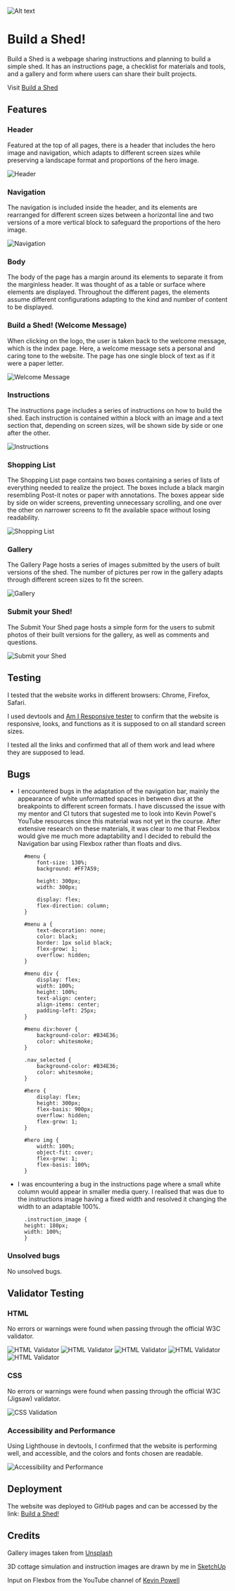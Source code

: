 ![Alt text](documentation/responsive.png)

# Build a Shed!

Build a Shed is a webpage sharing instructions and planning to build a simple shed. It has an instructions page, a checklist for materials and tools, and a gallery and form where users can share their built projects.

Visit [Build a Shed](https://dinismachado87.github.io/buildashed-main/)


## Features

### Header

Featured at the top of all pages, there is a header that includes the hero image and navigation, which adapts to different screen sizes while preserving a landscape format and proportions of the hero image.

![Header](documentation/header.png)

### Navigation

The navigation is included inside the header, and its elements are rearranged for different screen sizes between a horizontal line and two versions of a more vertical block to safeguard the proportions of the hero image.

![Navigation](documentation/nav.png)

### Body

The body of the page has a margin around its elements to separate it from the marginless header. It was thought of as a table or surface where elements are displayed. Throughout the different pages, the elements assume different configurations adapting to the kind and number of content to be displayed.

### Build a Shed! (Welcome Message)

When clicking on the logo, the user is taken back to the welcome message, which is the index page. Here, a welcome message sets a personal and caring tone to the website. The page has one single block of text as if it were a paper letter.

![Welcome Message](documentation/welcome.png)

### Instructions

The instructions page includes a series of instructions on how to build the shed. Each instruction is contained within a block with an image and a text section that, depending on screen sizes, will be shown side by side or one after the other.

![Instructions](documentation/instructions.png)

### Shopping List

The Shopping List page contains two boxes containing a series of lists of everything needed to realize the project. The boxes include a black margin resembling Post-it notes or paper with annotations. The boxes appear side by side on wider screens, preventing unnecessary scrolling, and one over the other on narrower screens to fit the available space without losing readability.

![Shopping List](documentation/list.png)

### Gallery

The Gallery Page hosts a series of images submitted by the users of built versions of the shed. The number of pictures per row in the gallery adapts through different screen sizes to fit the screen.

![Gallery](documentation/gallery.png)

### Submit your Shed!
The Submit Your Shed page hosts a simple form for the users to submit photos of their built versions for the gallery, as well as comments and questions.

![Submit your Shed](documentation/form.png)

## Testing

I tested that the website works in different browsers: Chrome, Firefox, Safari.

I used devtools and [Am I Responsive tester](https://ui.dev/amiresponsive) to confirm that the website is responsive, looks, and functions as it is supposed to on all standard screen sizes.

I tested all the links and confirmed that all of them work and lead where they are supposed to lead.

## Bugs

* I encountered bugs in the adaptation of the navigation bar, mainly the appearance of white unformatted spaces in between divs at the breakpoints to different screen formats. I have discussed the issue with my mentor and CI tutors that sugested me to look into Kevin Powel's YouTube resources since this material was not yet in the course. After extensive research on these materials, it was clear to me that Flexbox would give me much more adaptability and I decided to rebuild the Navigation bar using Flexbox rather than floats and divs.

        #menu {
            font-size: 130%;
            background: #FF7A59;
            
            height: 300px;
            width: 300px;
            
            display: flex;
            flex-direction: column;
        }

        #menu a {
            text-decoration: none;
            color: black;
            border: 1px solid black;
            flex-grow: 1;
            overflow: hidden;
        }

        #menu div {
            display: flex;
            width: 100%;
            height: 100%;
            text-align: center;
            align-items: center;
            padding-left: 25px;
        }

        #menu div:hover {
            background-color: #B34E36;
            color: whitesmoke;
        }

        .nav_selected {
            background-color: #B34E36;
            color: whitesmoke;
        }

        #hero {
            display: flex;
            height: 300px;
            flex-basis: 900px;
            overflow: hidden;
            flex-grow: 1;
        }

        #hero img {
            width: 100%;
            object-fit: cover;
            flex-grow: 1;
            flex-basis: 100%;
        }

* I was encountering a bug in the instructions page where a small white column would appear in smaller media query. I realised that was due to the instructions image having a fixed width and resolved it changing the width to an adaptable 100%.

        .instruction_image {
        height: 180px;
        width: 100%;
        }

### Unsolved bugs

No unsolved bugs.

## Validator Testing

### HTML

No errors or warnings were found when passing through the official W3C validator.

![HTML Validator](assets/images/checker_index.png)
![HTML Validator](assets/images/checker_instructions.png)
![HTML Validator](assets/images/checker_shopping_list.png)
![HTML Validator](assets/images/checker_gallery.png)
![HTML Validator](assets/images/checker_submit.png)

### CSS

No errors or warnings were found when passing through the official W3C (Jigsaw) validator.

![CSS Validation](documentation/css.png)

### Accessibility and Performance

Using Lighthouse in devtools, I confirmed that the website is performing well, and accessible, and the colors and fonts chosen are readable.

![Accessibility and Performance](documentation/acessibility_performance.png)

## Deployment

The website was deployed to GitHub pages and can be accessed by the link: [Build a Shed!](https://dinismachado87.github.io/buildashed-main/index.html)

## Credits

Gallery images taken from [Unsplash](https://unsplash.com/)

3D cottage simulation and instruction images are drawn by me in [SketchUp](https://www.sketchup.com/)

Input on Flexbox from the YouTube channel of [Kevin Powell](https://www.youtube.com/user/KepowOb)
